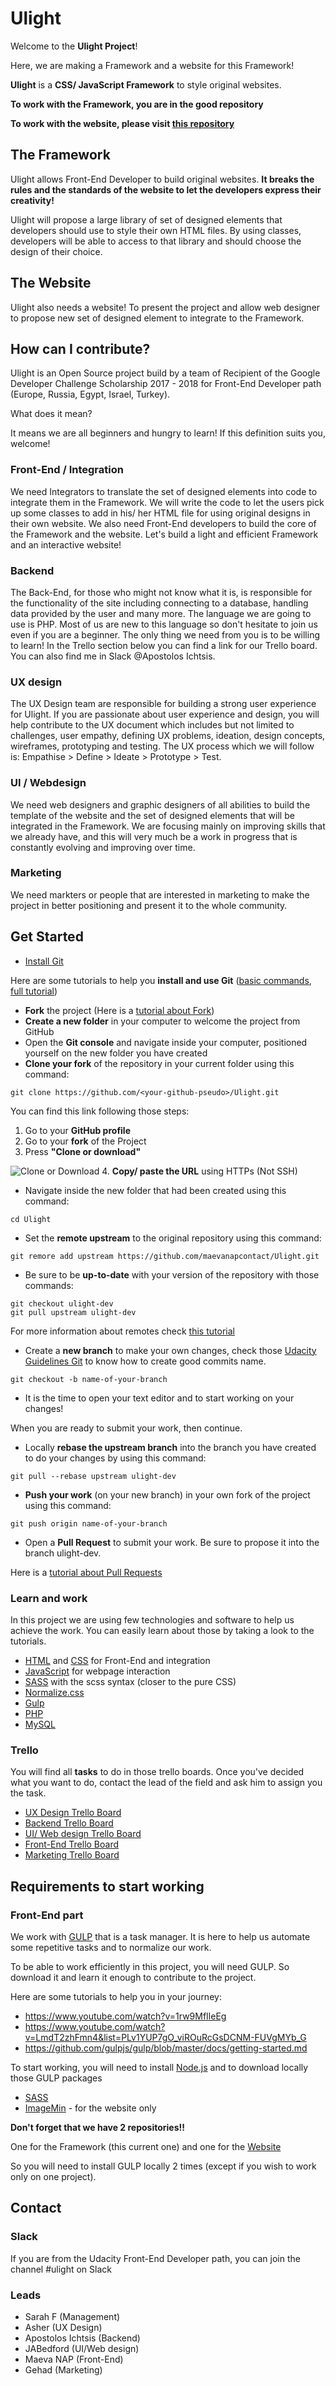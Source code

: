 # Ulight

Welcome to the **Ulight Project**!

Here, we are making a Framework and a website for this Framework!

**Ulight** is a **CSS/ JavaScript Framework** to style original websites.

**To work with the Framework, you are in the good repository**

**To work with the website, please visit [this repository](https://github.com/maevanapcontact/Ulight-Website)**


## The Framework

Ulight allows Front-End Developer to build original websites. **It breaks the rules and the standards of the website to let the developers express their creativity!**

Ulight will propose a large library of set of designed elements that developers should use to style their own HTML files. By using classes, developers will be able to access to that library and should choose the design of their choice.

## The Website

Ulight also needs a website! To present the project and allow web designer to propose new set of designed element to integrate to the Framework.

## How can I contribute?

Ulight is an Open Source project build by a team of Recipient of the Google Developer Challenge Scholarship 2017 - 2018 for Front-End Developer path (Europe, Russia, Egypt, Israel, Turkey).

What does it mean?

It means we are all beginners and hungry to learn! If this definition suits you, welcome!

### Front-End / Integration

We need Integrators to translate the set of designed elements into code to integrate them in the Framework. We will write the code to let the users pick up some classes to add in his/ her HTML file for using original designs in their own website. We also need Front-End developers to build the core of the Framework and the website. Let's build a light and efficient Framework and an interactive website!

### Backend

The Back-End, for those who might not know what it is, is responsible for the functionality of the site including connecting to a database, handling data provided by the user and many more. The language we are going to use is PHP. Most of us are new to this language so don't hesitate to join us even if you are a beginner. The only thing we need from you is to be willing to learn! In the Trello section below you can find a link for our Trello board. You can also find me in Slack @Apostolos Ichtsis.

### UX design

The UX Design team are responsible for building a strong user experience for Ulight. If you are passionate about user experience and design, you will help contribute to the UX document which includes but not limited to challenges, user empathy, defining UX problems, ideation, design concepts, wireframes, prototyping and testing. The UX process which we will follow is: Empathise > Define > Ideate > Prototype > Test.

### UI / Webdesign

We need web designers and graphic designers of all abilities to build the template of the website and the set of designed elements that will be integrated in the Framework. We are focusing mainly on improving skills that we already have, and this will very much be a work in progress that is constantly evolving and improving over time.

### Marketing

We need markters or people that are interested in marketing to make the project in better positioning and present it to the whole community.

## Get Started

- [Install Git](https://git-scm.com/downloads)

Here are some tutorials to help you **install and use Git** ([basic commands](https://try.github.io/levels/1/challenges/1), [full tutorial](https://www.slideshare.net/IslamSayed18/github-tutorial-83175509))
- **Fork** the project (Here is a [tutorial about Fork](https://help.github.com/articles/fork-a-repo/))
- **Create a new folder** in your computer to welcome the project from GitHub
- Open the **Git console** and navigate inside your computer, positioned yourself on the new folder you have created
- **Clone your fork** of the repository in your current folder using this command:

`git clone https://github.com/<your-github-pseudo>/Ulight.git`

You can find this link following those steps:
1. Go to your **GitHub profile**
2. Go to your **fork** of the Project
3. Press **"Clone or download"**

![Clone or Download](docs/images/link-repository.png)
4. **Copy/ paste the URL** using HTTPs (Not SSH)
- Navigate inside the new folder that had been created using this command:

`cd Ulight`
- Set the **remote upstream** to the original repository using this command:

`git remore add upstream https://github.com/maevanapcontact/Ulight.git`
- Be sure to be **up-to-date** with your version of the repository with those commands:

```
git checkout ulight-dev
git pull upstream ulight-dev
```

For more information about remotes check [this tutorial](https://help.github.com/articles/adding-a-remote/)


- Create a **new branch** to make your own changes, check those [Udacity Guidelines Git](https://udacity.github.io/git-styleguide/) to know how to create good commits name.

`git checkout -b name-of-your-branch`
- It is the time to open your text editor and to start working on your changes!

When you are ready to submit your work, then continue.
- Locally **rebase the upstream branch** into the branch you have created to do your changes by using this command:

`git pull --rebase upstream ulight-dev`
- **Push your work** (on your new branch) in your own fork of the project using this command:

`git push origin name-of-your-branch`
- Open a **Pull Request** to submit your work. Be sure to propose it into the branch ulight-dev.

Here is a [tutorial about Pull Requests](https://help.github.com/articles/creating-a-pull-request/)

### Learn and work
In this project we are using few technologies and software to help us achieve the work. You can easily learn about those by taking a look to the tutorials.

- [HTML](https://www.w3schools.com/html/) and [CSS](https://www.w3schools.com/css/default.asp) for Front-End and integration
- [JavaScript](https://www.w3schools.com/js/default.asp) for webpage interaction
- [SASS](http://sass-lang.com/guide) with the scss syntax (closer to the pure CSS)
- [Normalize.css](https://necolas.github.io/normalize.css/)
- [Gulp](https://gulpjs.com/)
- [PHP](https://www.w3schools.com/php/)
- [MySQL](http://www.mysqltutorial.org/)

### Trello
You will find all **tasks** to do in those trello boards. Once you've decided what you want to do, contact the lead of the field and ask him to assign you the task.
- [UX Design Trello Board](https://trello.com/b/rc1sScmS/ux-design)
- [Backend Trello Board](https://trello.com/b/0UGED8ew/backend)
- [UI/ Web design Trello Board](https://trello.com/b/ODKM9jhg/graphic-design)
- [Front-End Trello Board](https://trello.com/b/dc21HkUj/front-end)
- [Marketing Trello Board](https://trello.com/b/6qyC7P5z/marketing)

## Requirements to start working
### Front-End part

We work with [GULP](https://gulpjs.com/) that is a task manager. It is here to help us automate some repetitive tasks and to normalize our work.

To be able to work efficiently in this project, you will need GULP. So download it and learn it enough to contribute to the project.

Here are some tutorials to help you in your journey:
- https://www.youtube.com/watch?v=1rw9MfIleEg
- https://www.youtube.com/watch?v=LmdT2zhFmn4&list=PLv1YUP7gO_viROuRcGsDCNM-FUVgMYb_G
- https://github.com/gulpjs/gulp/blob/master/docs/getting-started.md

To start working, you will need to install [Node.js](https://nodejs.org/en/) and to download locally those GULP packages
- [SASS](https://www.npmjs.com/package/gulp-sass)
- [ImageMin](https://github.com/sindresorhus/gulp-imagemin) - for the website only

**Don't forget that we have 2 repositories!!**

One for the Framework (this current one) and one for the [Website](https://github.com/maevanapcontact/Ulight-Website)

So you will need to install GULP locally 2 times (except if you wish to work only on one project).

## Contact
### Slack
If you are from the Udacity Front-End Developer path, you can join the channel #ulight on Slack

### Leads
- Sarah F (Management)
- Asher (UX Design)
- Apostolos Ichtsis (Backend)
- JABedford (UI/Web design)
- Maeva NAP (Front-End)
- Gehad (Marketing)
